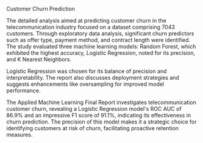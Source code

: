 Customer Churn Prediction


The detailed analysis aimed at predicting customer churn in the telecommunication industry focused on a dataset comprising 7043 customers. 
Through exploratory data analysis, significant churn predictors such as offer type, payment method, and contract length were identified. 
The study evaluated three machine learning models: Random Forest, which exhibited the highest accuracy, Logistic Regression, noted for its precision, and K Nearest Neighbors. 

Logistic Regression was chosen for its balance of precision and interpretability. The report also discusses deployment strategies and suggests enhancements like oversampling for improved model performance.

The Applied Machine Learning Final Report investigates telecommunication customer churn, revealing a Logistic Regression model's ROC AUC of 86.9% and an impressive F1 score of 91.1%, indicating its effectiveness in churn prediction. 
The precision of this model makes it a strategic choice for identifying customers at risk of churn, facilitating proactive retention measures.
